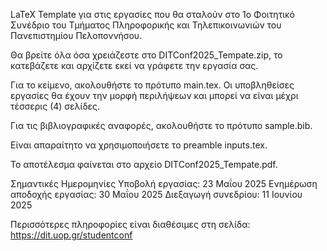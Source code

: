 LaTeX Template για στις εργασίες που θα σταλούν στο 1ο Φοιτητικό Συνέδριο του Τμήματος Πληροφορικής και Τηλεπικοινωνιών του Πανεπιστημίου Πελοποννήσου.

Θα βρείτε όλα όσα χρειάζεστε στο DITConf2025_Tempate.zip, το κατεβάζετε και αρχίζετε εκεί να γράφετε την εργασία σας. 

Για το κείμενο, ακολουθήστε το πρότυπο main.tex. Οι υποβληθείσες εργασίες θα έχουν την μορφή περιλήψεων και μπορεί να είναι μέχρι τέσσερις (4) σελίδες.

Για τις βιβλιογραφικές αναφορές, ακολουθήστε το πρότυπο sample.bib. 

Είναι απαραίτητο να χρησιμοποιήσετε το preamble inputs.tex.

Το αποτέλεσμα φαίνεται στο αρχείο DITConf2025_Tempate.pdf.


Σημαντικές Ημερομηνίες
Υποβολή εργασίας: 23 Μαΐου 2025
Ενημέρωση αποδοχής εργασίας: 30 Μαΐου 2025
Διεξαγωγή συνεδρίου: 11 Ιουνίου 2025

Περισσότερες πληροφορίες είναι διαθέσιμες στη σελίδα: https://dit.uop.gr/studentconf 
